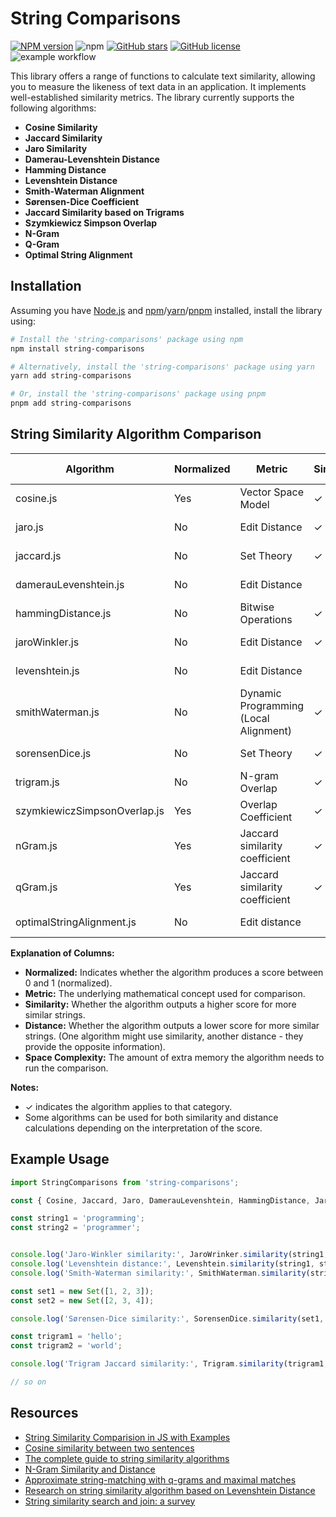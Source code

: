 # String Comparisons
<span class="badge-npmversion"><a href="https://npmjs.org/package/string-comparisons" title="View this project on NPM"><img src="https://img.shields.io/npm/v/string-comparisons.svg" alt="NPM version" /></a></span>
![npm](https://img.shields.io/npm/dm/string-comparisons)
[![GitHub stars](https://img.shields.io/github/stars/sumn2u/string-comparisons)](https://github.com/sumn2u/string-comparisons/stargazers)
[![GitHub license](https://img.shields.io/github/license/sumn2u/string-comparisons)](https://github.com/sumn2u/string-comparisons/blob/master/LICENCE)
![example workflow](https://github.com/sumn2u/string-comparisons/actions/workflows/static.yml/badge.svg
)

This library offers a range of functions to calculate text similarity, allowing you to measure the likeness of text data in an application. It implements well-established similarity metrics. The library currently supports the following algorithms:

- **Cosine Similarity**
- **Jaccard Similarity**
- **Jaro Similarity**
- **Damerau-Levenshtein Distance**
- **Hamming Distance**
- **Levenshtein Distance**
- **Smith-Waterman Alignment**
- **Sørensen-Dice Coefficient**
- **Jaccard Similarity based on Trigrams**
- **Szymkiewicz Simpson Overlap**
- **N-Gram**
- **Q-Gram**
- **Optimal String Alignment**


## Installation

Assuming you have [Node.js](https://nodejs.org/en) and [npm](https://www.npmjs.com)/[yarn](https://yarnpkg.com)/[pnpm](https://pnpm.io/) installed, install the library using:

```bash
# Install the 'string-comparisons' package using npm
npm install string-comparisons

# Alternatively, install the 'string-comparisons' package using yarn
yarn add string-comparisons

# Or, install the 'string-comparisons' package using pnpm
pnpm add string-comparisons

```


##  String Similarity Algorithm Comparison

| Algorithm              | Normalized | Metric                                  | Similarity | Distance | Space Complexity |
|------------------------|------------|-----------------------------------------|------------|----------|------------------|
| cosine.js              | Yes        | Vector Space Model                      | ✓          |          | O(n)             |
| jaro.js                | No         | Edit Distance                           | ✓          |          | O(min(n, m))     |
| jaccard.js             | No         | Set Theory                              | ✓          |          | O(min(n, m))     |
| damerauLevenshtein.js | No         | Edit Distance                           |            | ✓        | O(max(n, m)²)    |
| hammingDistance.js     | No         | Bitwise Operations                      | ✓          |          | O(1)             |
| jaroWinkler.js         | No         | Edit Distance                           | ✓          |          | O(min(n, m))     |
| levenshtein.js         | No         | Edit Distance                           |            | ✓        | O(max(n, m)²)    |
| smithWaterman.js       | No         | Dynamic Programming (Local Alignment)  | ✓          |          | O(n * m)         |
| sorensenDice.js        | No         | Set Theory                              | ✓          |          | O(min(n, m))     |
| trigram.js             | No         | N-gram Overlap                          | ✓          |          | O(n²)            |
| szymkiewiczSimpsonOverlap.js             | Yes         | Overlap Coefficient                          |  ✓         |          | O(min(m, n))            |
| nGram.js             | Yes         | Jaccard similarity coefficient                          | ✓          |          | O(m * n)            |
| qGram.js             | Yes         | Jaccard similarity coefficient                          | ✓          |          | O(n + m)             |
| optimalStringAlignment.js             | No         | Edit distance                          |         |      ✓      | O(max(n, m)²)             |

**Explanation of Columns:**

- **Normalized:** Indicates whether the algorithm produces a score between 0 and 1 (normalized).
- **Metric:** The underlying mathematical concept used for comparison.
- **Similarity:** Whether the algorithm outputs a higher score for more similar strings.
- **Distance:** Whether the algorithm outputs a lower score for more similar strings. (One algorithm might use similarity, another distance - they provide the opposite information).
- **Space Complexity:** The amount of extra memory the algorithm needs to run the comparison.

**Notes:**

- ✓ indicates the algorithm applies to that category.
- Some algorithms can be used for both similarity and distance calculations depending on the interpretation of the score.


## Example Usage


```javascript
import StringComparisons from 'string-comparisons';

const { Cosine, Jaccard, Jaro, DamerauLevenshtein, HammingDistance, JaroWrinker, Levenshtein, SmithWaterman, SorensenDice, Trigram } = StringComparisons;

const string1 = 'programming';
const string2 = 'programmer';


console.log('Jaro-Winkler similarity:', JaroWrinker.similarity(string1, string2)); // Output: ~0.9054545454545454
console.log('Levenshtein distance:', Levenshtein.similarity(string1, string2)); // Output: 3
console.log('Smith-Waterman similarity:', SmithWaterman.similarity(string1, string2)); // Output: 16

const set1 = new Set([1, 2, 3]);
const set2 = new Set([2, 3, 4]);

console.log('Sørensen-Dice similarity:', SorensenDice.similarity(set1, set2)); // Output: 0.6666666666666667

const trigram1 = 'hello';
const trigram2 = 'world';

console.log('Trigram Jaccard similarity:', Trigram.similarity(trigram1, trigram2)); // Output: 0 (no shared trigrams)

// so on
```


## Resources
- [String Similarity Comparision in JS with Examples](https://sumn2u.medium.com/string-similarity-comparision-in-js-with-examples-4bae35f13968)
- [Cosine similarity between two sentences](https://sumn2u.medium.com/cosine-similarity-between-two-sentences-8f6630b0ebb7)
- [The complete guide to string similarity algorithms](https://yassineelkhal.medium.com/the-complete-guide-to-string-similarity-algorithms-1290ad07c6b7)
- [N-Gram Similarity and Distance](https://webdocs.cs.ualberta.ca/~kondrak/papers/spire05.pdf)
- [Approximate string-matching with q-grams and maximal matches](https://www.sciencedirect.com/science/article/pii/0304397592901434)
- [Research on string similarity algorithm based on Levenshtein Distance](https://ieeexplore.ieee.org/document/8054419)
- [String similarity search and join: a survey](https://link.springer.com/article/10.1007/s11704-015-5900-5)